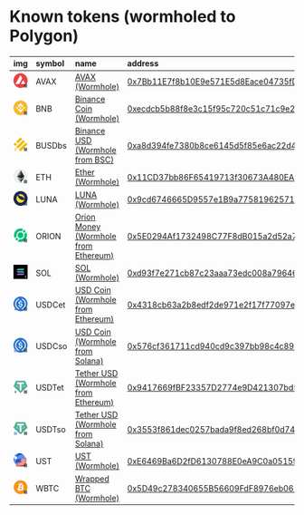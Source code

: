 
Known tokens (wormholed to Polygon)
===================================
  
| img                                                                                                  | symbol   | name                                                                              | address                                                                                                                | origin    | sourceAddress                                                                                                           | markets                                  | symbol   |
|:-----------------------------------------------------------------------------------------------------|:---------|:----------------------------------------------------------------------------------|:-----------------------------------------------------------------------------------------------------------------------|:----------|:------------------------------------------------------------------------------------------------------------------------|:-----------------------------------------|:-----------------|
| ![AVAX](https://raw.githubusercontent.com/certusone/wormhole-token-list/main/assets/AVAX_wh.png)     | AVAX     | [AVAX (Wormhole)](http://coingecko.com/en/coins/avalanche)                        | [0x7Bb11E7f8b10E9e571E5d8Eace04735fDFB2358a](https://polygonscan.com/token/0x7Bb11E7f8b10E9e571E5d8Eace04735fDFB2358a) | avalanche | [0xb31f66aa3c1e785363f0875a1b74e27b85fd66c7](https://snowtrace.io/address/0xb31f66aa3c1e785363f0875a1b74e27b85fd66c7)   |                                          | AVAX             |
| ![BNB](https://raw.githubusercontent.com/certusone/wormhole-token-list/main/assets/BNB_wh.png)       | BNB      | [Binance Coin (Wormhole)](http://coingecko.com/en/coins/binance-coin)             | [0xecdcb5b88f8e3c15f95c720c51c71c9e2080525d](https://polygonscan.com/token/0xecdcb5b88f8e3c15f95c720c51c71c9e2080525d) | bsc       | [0xbb4CdB9CBd36B01bD1cBaEBF2De08d9173bc095c](https://bscscan.com/address/0xbb4CdB9CBd36B01bD1cBaEBF2De08d9173bc095c)    | [quickswap](https://quickswap.exchange/) | BNB              |
| ![BUSDbs](https://raw.githubusercontent.com/certusone/wormhole-token-list/main/assets/BUSDbs_wh.png) | BUSDbs   | [Binance USD (Wormhole from BSC)](http://coingecko.com/en/coins/binance-usd)      | [0xa8d394fe7380b8ce6145d5f85e6ac22d4e91acde](https://polygonscan.com/token/0xa8d394fe7380b8ce6145d5f85e6ac22d4e91acde) | bsc       | [0xe9e7cea3dedca5984780bafc599bd69add087d56](https://bscscan.com/address/0xe9e7cea3dedca5984780bafc599bd69add087d56)    | [quickswap](https://quickswap.exchange/) | BUSDbs           |
| ![ETH](https://raw.githubusercontent.com/certusone/wormhole-token-list/main/assets/ETH_wh.png)       | ETH      | [Ether (Wormhole)](http://coingecko.com/en/coins/ether)                           | [0x11CD37bb86F65419713f30673A480EA33c826872](https://polygonscan.com/token/0x11CD37bb86F65419713f30673A480EA33c826872) | ethereum  | [0xc02aaa39b223fe8d0a0e5c4f27ead9083c756cc2](https://etherscan.io/address/0xc02aaa39b223fe8d0a0e5c4f27ead9083c756cc2)   | [quickswap](https://quickswap.exchange/) | ETH              |
| ![LUNA](https://raw.githubusercontent.com/certusone/wormhole-token-list/main/assets/LUNA_wh.png)     | LUNA     | [LUNA (Wormhole)](http://coingecko.com/en/coins/terra-luna)                       | [0x9cd6746665D9557e1B9a775819625711d0693439](https://polygonscan.com/token/0x9cd6746665D9557e1B9a775819625711d0693439) | terra     | [uluna](https://finder.terra.money/columbus-5/address/uluna)                                                            | [quickswap](https://quickswap.exchange/) | LUNA             |
| ![ORION](https://raw.githubusercontent.com/certusone/wormhole-token-list/main/assets/ORION_wh.png)   | ORION    | [Orion Money (Wormhole from Ethereum)](http://coingecko.com/en/coins/orion-money) | [0x5E0294Af1732498C77F8dB015a2d52a76298542B](https://polygonscan.com/token/0x5E0294Af1732498C77F8dB015a2d52a76298542B) | ethereum  | [0x727f064a78dc734d33eec18d5370aef32ffd46e4](https://etherscan.io/address/0x727f064a78dc734d33eec18d5370aef32ffd46e4)   |                                          | ORION            |
| ![SOL](https://raw.githubusercontent.com/certusone/wormhole-token-list/main/assets/SOL_wh.png)       | SOL      | [SOL (Wormhole)](http://coingecko.com/en/coins/solana)                            | [0xd93f7e271cb87c23aaa73edc008a79646d1f9912](https://polygonscan.com/token/0xd93f7e271cb87c23aaa73edc008a79646d1f9912) | solana    | [So11111111111111111111111111111111111111112](https://solscan.io/address/So11111111111111111111111111111111111111112)   | [quickswap](https://quickswap.exchange/) | SOL              |
| ![USDCet](https://raw.githubusercontent.com/certusone/wormhole-token-list/main/assets/USDCet_wh.png) | USDCet   | [USD Coin (Wormhole from Ethereum)](http://coingecko.com/en/coins/usd-coin)       | [0x4318cb63a2b8edf2de971e2f17f77097e499459d](https://polygonscan.com/token/0x4318cb63a2b8edf2de971e2f17f77097e499459d) | ethereum  | [0xa0b86991c6218b36c1d19d4a2e9eb0ce3606eb48](https://etherscan.io/address/0xa0b86991c6218b36c1d19d4a2e9eb0ce3606eb48)   | [quickswap](https://quickswap.exchange/) | USDCet           |
| ![USDCso](https://raw.githubusercontent.com/certusone/wormhole-token-list/main/assets/USDCso_wh.png) | USDCso   | [USD Coin (Wormhole from Solana)](http://coingecko.com/en/coins/usd-coin)         | [0x576cf361711cd940cd9c397bb98c4c896cbd38de](https://polygonscan.com/token/0x576cf361711cd940cd9c397bb98c4c896cbd38de) | solana    | [EPjFWdd5AufqSSqeM2qN1xzybapC8G4wEGGkZwyTDt1v](https://solscan.io/address/EPjFWdd5AufqSSqeM2qN1xzybapC8G4wEGGkZwyTDt1v) | [quickswap](https://quickswap.exchange/) | USDCso           |
| ![USDTet](https://raw.githubusercontent.com/certusone/wormhole-token-list/main/assets/USDTet_wh.png) | USDTet   | [Tether USD (Wormhole from Ethereum)](http://coingecko.com/en/coins/tether)       | [0x9417669fBF23357D2774e9D421307bd5eA1006d2](https://polygonscan.com/token/0x9417669fBF23357D2774e9D421307bd5eA1006d2) | ethereum  | [0xdac17f958d2ee523a2206206994597c13d831ec7](https://etherscan.io/address/0xdac17f958d2ee523a2206206994597c13d831ec7)   | [quickswap](https://quickswap.exchange/) | USDTet           |
| ![USDTso](https://raw.githubusercontent.com/certusone/wormhole-token-list/main/assets/USDTso_wh.png) | USDTso   | [Tether USD (Wormhole from Solana)](http://coingecko.com/en/coins/tether)         | [0x3553f861dec0257bada9f8ed268bf0d74e45e89c](https://polygonscan.com/token/0x3553f861dec0257bada9f8ed268bf0d74e45e89c) | solana    | [Es9vMFrzaCERmJfrF4H2FYD4KCoNkY11McCe8BenwNYB](https://solscan.io/address/Es9vMFrzaCERmJfrF4H2FYD4KCoNkY11McCe8BenwNYB) | [quickswap](https://quickswap.exchange/) | USDTso           |
| ![UST](https://raw.githubusercontent.com/certusone/wormhole-token-list/main/assets/UST_wh.png)       | UST      | [UST (Wormhole)](http://coingecko.com/en/coins/terra-usd)                         | [0xE6469Ba6D2fD6130788E0eA9C0a0515900563b59](https://polygonscan.com/token/0xE6469Ba6D2fD6130788E0eA9C0a0515900563b59) | terra     | [uusd](https://finder.terra.money/columbus-5/address/uusd)                                                              | [quickswap](https://quickswap.exchange/) | UST              |
| ![WBTC](https://raw.githubusercontent.com/certusone/wormhole-token-list/main/assets/WBTC_wh.png)     | WBTC     | [Wrapped BTC (Wormhole)](http://coingecko.com/en/coins/wrapped-bitcoin)           | [0x5D49c278340655B56609FdF8976eb0612aF3a0C3](https://polygonscan.com/token/0x5D49c278340655B56609FdF8976eb0612aF3a0C3) | ethereum  | [0x2260fac5e5542a773aa44fbcfedf7c193bc2c599](https://etherscan.io/address/0x2260fac5e5542a773aa44fbcfedf7c193bc2c599)   |                                          | WBTC             |